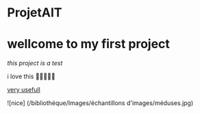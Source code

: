 # ProjetAIT

# wellcome to my first project

*this project is a test*

i love this :hamburger::fried_shrimp::rice_ball::doughnut::strawberry:

[very usefull](https://en.wikipedia.org/wiki/Tartiflette)

![nice] (/bibliothéque/Images/échantillons d'images/méduses.jpg)